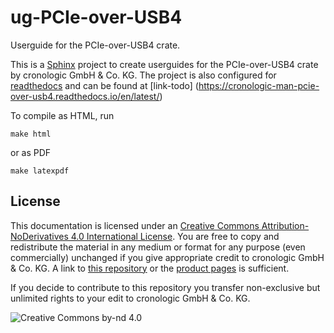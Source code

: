 # ug-PCIe-over-USB4
Userguide for the PCIe-over-USB4 crate.

This is a [Sphinx](https://www.sphinx-doc.org/) project to create userguides
for the PCIe-over-USB4 crate by cronologic GmbH & Co. KG.
The project is also configured for [readthedocs](https://docs.readthedocs.io/)
and can be found at [link-todo]
(https://cronologic-man-pcie-over-usb4.readthedocs.io/en/latest/)

To compile as HTML, run
```shell
make html
```
or as PDF
```shell
make latexpdf
```

## License
This documentation is licensed under an
[Creative Commons Attribution-NoDerivatives 4.0 International License](https://creativecommons.org/licenses/by-nd/4.0/).
You are free to copy and redistribute the material in any medium or format 
for any purpose (even commercially) unchanged if you give appropriate credit
to cronologic GmbH & Co. KG. A link to [this repository](https://github.com/crono-kircher/ug-PCIe-over-USB4) or the [product pages](https://www.cronologic.de/products/products-overview) is sufficient.

If you decide to contribute to this repository you transfer non-exclusive
but unlimited rights to your edit to cronologic GmbH & Co. KG.

![Creative Commons by-nd 4.0](https://i.creativecommons.org/l/by-nd/4.0/88x31.png)
